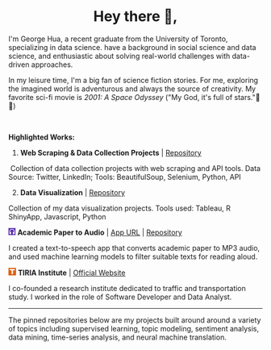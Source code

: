 

<h1 align='center'>Hey there 👋,</h1>

I'm George Hua, a recent graduate from the University of Toronto, specializing in data science. have a background in social science and data science, and enthusiastic about solving real-world challenges with data-driven approaches. 

In my leisure time, I'm a big fan of science fiction stories. For me, exploring the imagined world is adventurous and always the source of creativity. My favorite sci-fi movie is *2001: A Space Odyssey* ("My God, it's full of stars."🌟🌟)

<br>

**Highlighted Works:**



1. **Web Scraping & Data Collection Projects** | [Repository](https://github.com/georgehua/data-collection-projects)

​       Collection of data collection projects with web scraping and API tools. Data Source: Twitter, LinkedIn; Tools: BeautifulSoup, Selenium, Python, API



2. **Data Visualization** | [Repository](https://github.com/georgehua/data-visualizations)

Collection of my data visualization projects. Tools used: Tableau, R ShinyApp, Javascript, Python



<img src="figures/paper2audio.svg" height="14px" style="display:inline;"> **Academic Paper to Audio** |  [App URL](http://paper2audio.netlify.app/) | [Repository](https://github.com/georgehua/paper2audio)

I created a text-to-speech app that converts academic paper to MP3 audio, and used machine learning models to filter suitable texts for reading aloud.



<img src="figures/tiria.svg" height="15px" style="display:inline;"> **TIRIA Institute** | [Official Website](https://tiria.org)

I co-founded a research institute dedicated to traffic and transportation study. I worked in the role of Software Developer and Data Analyst.



----

The pinned repositories below are my projects built around around a variety of topics including supervised learning, topic modeling, sentiment analysis, data mining, time-series analysis, and neural machine translation.

